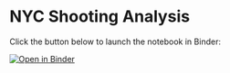 # NYC Shooting Analysis

Click the button below to launch the notebook in Binder:

[![Open in Binder](https://mybinder.org/badge_logo.svg)](https://mybinder.org/v2/git/https%3A%2F%2Fgithub.com%2Fyoussefabdelwahab%2FNYC_Shootings_Analysis/4b46ee10e1a6942b028a627b9633c716a73a6fd4?urlpath=lab%2Ftree%2FNYC_Shooting_Analysis.ipynb)
